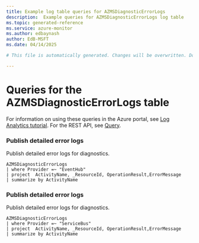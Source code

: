 ```yaml
---
title: Example log table queries for AZMSDiagnosticErrorLogs
description:  Example queries for AZMSDiagnosticErrorLogs log table
ms.topic: generated-reference
ms.service: azure-monitor
ms.author: edbaynash
author: EdB-MSFT
ms.date: 04/14/2025

# This file is automatically generated. Changes will be overwritten. Do not change this file directly. 

---
```


# Queries for the AZMSDiagnosticErrorLogs table

For information on using these queries in the Azure portal, see [Log Analytics tutorial](/azure/azure-monitor/logs/log-analytics-tutorial). For the REST API, see [Query](/rest/api/loganalytics/query).


### Publish detailed error logs  


Publish detailed error logs for diagnostics.  

```query
AZMSDiagnosticErrorLogs
| where Provider =~ "EventHub"
| project  ActivityName, _ResourceId, OperationResult,ErrorMessage
| summarize by ActivityName
```



### Publish detailed error logs  


Publish detailed error logs for diagnostics.  

```query
AZMSDiagnosticErrorLogs
| where Provider =~ "ServiceBus"
| project  ActivityName, _ResourceId, OperationResult,ErrorMessage
| summarize by ActivityName
```


